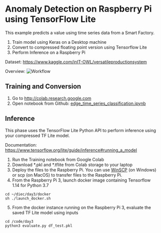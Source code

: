 # Anomaly Detection on Raspberry Pi using TensorFlow Lite

This example predicts a value using time series data from a Smart Factory.

1. Train model using Keras on a Desktop machine
2. Convert to compressed floating point version using Tensorflow Lite
3. Perform Inference on a Raspberry Pi

Dataset: https://www.kaggle.com/inIT-OWL/versatileproductionsystem

Overview:
![Workflow](https://www.tensorflow.org/lite/images/convert/workflow.svg)

## Training and Conversion
1. Go to http://colab.research.google.com
2. Open notebook from Github: [edge_time_series_classification.ipynb](edge_time_series_classification.ipynb)

## Inference
This phase uses the TensorFlow Lite Python API to perform inference using your compressed TF Lite model.

Documentation: https://www.tensorflow.org/lite/guide/inference#running_a_model

1. Run the Training notebook from Google Colab
2. Download *.pkl and *.tflite from Colab storage to your laptop
3. Deploy the files to the Raspberry Pi. You can use [WinSCP](https://winscp.net/eng/download.php) (on Windows) or scp (on MacOS) to transfer files to the Raspberry Pi.
4. From the Raspberry Pi 3, launch docker image containing Tensorflow 1.14 for Python 3.7
```
cd ~/diec/day3/docker
sh ./launch_docker.sh
```
5. From the docker instance running on the Raspberry Pi 3, evaluate the saved TF Lite model using inputs
```
cd /code/day3
python3 evaluate.py df_test.pkl
```